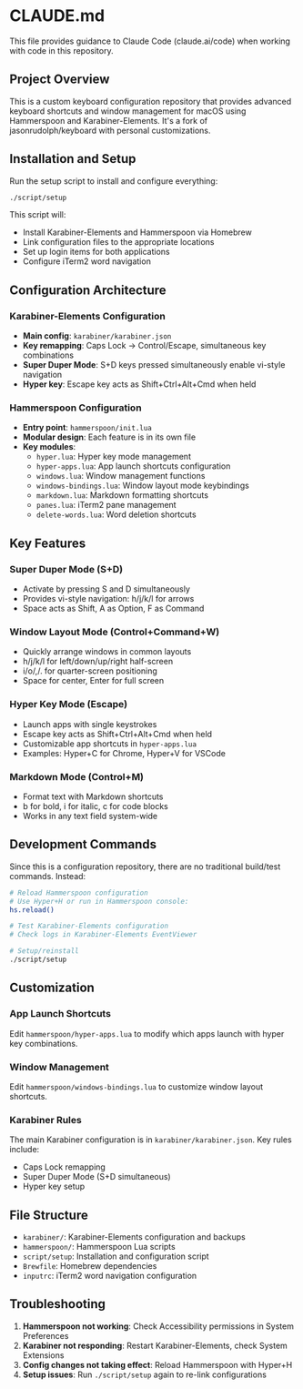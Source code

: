 # CLAUDE.md

This file provides guidance to Claude Code (claude.ai/code) when working with code in this repository.

## Project Overview

This is a custom keyboard configuration repository that provides advanced keyboard shortcuts and window management for macOS using Hammerspoon and Karabiner-Elements. It's a fork of jasonrudolph/keyboard with personal customizations.

## Installation and Setup

Run the setup script to install and configure everything:
```bash
./script/setup
```

This script will:
- Install Karabiner-Elements and Hammerspoon via Homebrew
- Link configuration files to the appropriate locations
- Set up login items for both applications
- Configure iTerm2 word navigation

## Configuration Architecture

### Karabiner-Elements Configuration
- **Main config**: `karabiner/karabiner.json`
- **Key remapping**: Caps Lock → Control/Escape, simultaneous key combinations
- **Super Duper Mode**: S+D keys pressed simultaneously enable vi-style navigation
- **Hyper key**: Escape key acts as Shift+Ctrl+Alt+Cmd when held

### Hammerspoon Configuration
- **Entry point**: `hammerspoon/init.lua`
- **Modular design**: Each feature is in its own file
- **Key modules**:
  - `hyper.lua`: Hyper key mode management
  - `hyper-apps.lua`: App launch shortcuts configuration
  - `windows.lua`: Window management functions
  - `windows-bindings.lua`: Window layout mode keybindings
  - `markdown.lua`: Markdown formatting shortcuts
  - `panes.lua`: iTerm2 pane management
  - `delete-words.lua`: Word deletion shortcuts

## Key Features

### Super Duper Mode (S+D)
- Activate by pressing S and D simultaneously
- Provides vi-style navigation: h/j/k/l for arrows
- Space acts as Shift, A as Option, F as Command

### Window Layout Mode (Control+Command+W)
- Quickly arrange windows in common layouts
- h/j/k/l for left/down/up/right half-screen
- i/o/,/. for quarter-screen positioning
- Space for center, Enter for full screen

### Hyper Key Mode (Escape)
- Launch apps with single keystrokes
- Escape key acts as Shift+Ctrl+Alt+Cmd when held
- Customizable app shortcuts in `hyper-apps.lua`
- Examples: Hyper+C for Chrome, Hyper+V for VSCode

### Markdown Mode (Control+M)
- Format text with Markdown shortcuts
- b for bold, i for italic, c for code blocks
- Works in any text field system-wide

## Development Commands

Since this is a configuration repository, there are no traditional build/test commands. Instead:

```bash
# Reload Hammerspoon configuration
# Use Hyper+H or run in Hammerspoon console:
hs.reload()

# Test Karabiner-Elements configuration
# Check logs in Karabiner-Elements EventViewer

# Setup/reinstall
./script/setup
```

## Customization

### App Launch Shortcuts
Edit `hammerspoon/hyper-apps.lua` to modify which apps launch with hyper key combinations.

### Window Management
Edit `hammerspoon/windows-bindings.lua` to customize window layout shortcuts.

### Karabiner Rules
The main Karabiner configuration is in `karabiner/karabiner.json`. Key rules include:
- Caps Lock remapping
- Super Duper Mode (S+D simultaneous)
- Hyper key setup

## File Structure

- `karabiner/`: Karabiner-Elements configuration and backups
- `hammerspoon/`: Hammerspoon Lua scripts
- `script/setup`: Installation and configuration script
- `Brewfile`: Homebrew dependencies
- `inputrc`: iTerm2 word navigation configuration

## Troubleshooting

1. **Hammerspoon not working**: Check Accessibility permissions in System Preferences
2. **Karabiner not responding**: Restart Karabiner-Elements, check System Extensions
3. **Config changes not taking effect**: Reload Hammerspoon with Hyper+H
4. **Setup issues**: Run `./script/setup` again to re-link configurations
